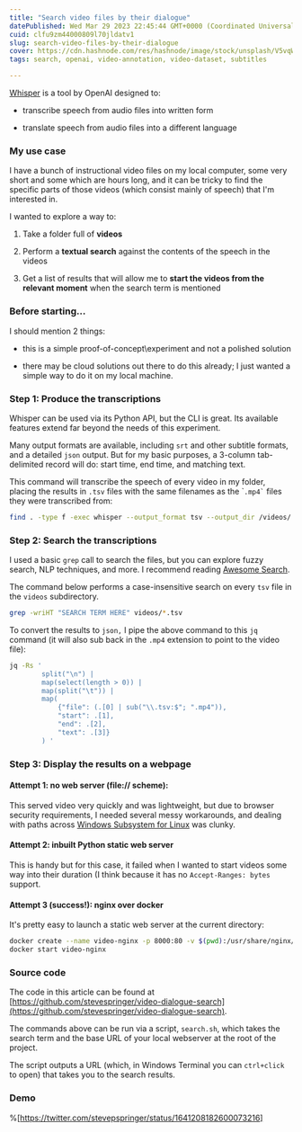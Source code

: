 ```yaml
---
title: "Search video files by their dialogue"
datePublished: Wed Mar 29 2023 22:45:44 GMT+0000 (Coordinated Universal Time)
cuid: clfu9zm44000809l70jldatv1
slug: search-video-files-by-their-dialogue
cover: https://cdn.hashnode.com/res/hashnode/image/stock/unsplash/V5vqWC9gyEU/upload/b046a11cbcfd3ce3e8a34fa060a7ef25.jpeg
tags: search, openai, video-annotation, video-dataset, subtitles

---
```


[Whisper](https://github.com/openai/whisper) is a tool by OpenAI designed to:

* transcribe speech from audio files into written form
    
* translate speech from audio files into a different language
    

### My use case

I have a bunch of instructional video files on my local computer, some very short and some which are hours long, and it can be tricky to find the specific parts of those videos (which consist mainly of speech) that I'm interested in.

I wanted to explore a way to:

1. Take a folder full of **videos**
    
2. Perform a **textual search** against the contents of the speech in the videos
    
3. Get a list of results that will allow me to **start the videos from the relevant moment** when the search term is mentioned
    

### Before starting...

I should mention 2 things:

* this is a simple proof-of-concept\\experiment and not a polished solution
    
* there may be cloud solutions out there to do this already; I just wanted a simple way to do it on my local machine.
    

### Step 1: Produce the transcriptions

Whisper can be used via its Python API, but the CLI is great. Its available features extend far beyond the needs of this experiment.

Many output formats are available, including `srt` and other subtitle formats, and a detailed `json` output. But for my basic purposes, a 3-column tab-delimited record will do: start time, end time, and matching text.

This command will transcribe the speech of every video in my folder, placing the results in `.tsv` files with the same filenames as the \``` .mp4` `` files they were transcribed from:

```bash
find . -type f -exec whisper --output_format tsv --output_dir /videos/ --model base.en {} \;
```

### Step 2: Search the transcriptions

I used a basic `grep` call to search the files, but you can explore fuzzy search, NLP techniques, and more. I recommend reading [Awesome Search](https://github.com/frutik/awesome-search).

The command below performs a case-insensitive search on every `tsv` file in the `videos` subdirectory.

```bash
grep -wriHT "SEARCH TERM HERE" videos/*.tsv
```

To convert the results to `json,` I pipe the above command to this `jq` command (it will also sub back in the `.mp4` extension to point to the video file):

```bash
jq -Rs '
        split("\n") |
        map(select(length > 0)) |
        map(split("\t")) |
        map(
            {"file": (.[0] | sub("\\.tsv:$"; ".mp4")),
            "start": .[1],
            "end": .[2],
            "text": .[3]}
        ) '
```

### Step 3: Display the results on a webpage

#### Attempt 1: no web server (file:// scheme):

This served video very quickly and was lightweight, but due to browser security requirements, I needed several messy workarounds, and dealing with paths across [Windows Subsystem for Linux](https://en.wikipedia.org/wiki/Windows_Subsystem_for_Linux) was clunky.

#### Attempt 2: inbuilt Python static web server

This is handy but for this case, it failed when I wanted to start videos some way into their duration (I think because it has no `Accept-Ranges: bytes` support.

#### Attempt 3 (success!): nginx over docker

It's pretty easy to launch a static web server at the current directory:

```bash
docker create --name video-nginx -p 8000:80 -v $(pwd):/usr/share/nginx/html:ro nginx
docker start video-nginx
```

### Source code

The code in this article can be found at [https://github.com/stevespringer/video-dialogue-search](https://github.com/stevespringer/video-dialogue-search).

The commands above can be run via a script, `search.sh`, which takes the search term and the base URL of your local webserver at the root of the project.

The script outputs a URL (which, in Windows Terminal you can `ctrl+click` to open) that takes you to the search results.

### Demo

%[https://twitter.com/stevepspringer/status/1641208182600073216]